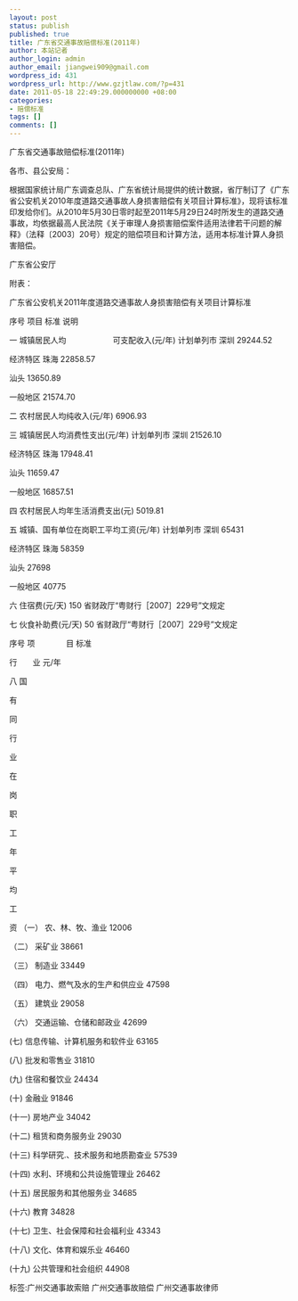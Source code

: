 ```yaml
---
layout: post
status: publish
published: true
title: 广东省交通事故赔偿标准(2011年)
author: 本站记者
author_login: admin
author_email: jiangwei909@gmail.com
wordpress_id: 431
wordpress_url: http://www.gzjtlaw.com/?p=431
date: 2011-05-18 22:49:29.000000000 +08:00
categories:
- 赔偿标准
tags: []
comments: []
---
```

广东省交通事故赔偿标准(2011年)

各市、县公安局：

根据国家统计局广东调查总队、广东省统计局提供的统计数据，省厅制订了《广东省公安机关2010年度道路交通事故人身损害赔偿有关项目计算标准》，现将该标准印发给你们。从2010年5月30日零时起至2011年5月29日24时所发生的道路交通事故，均依据最高人民法院《关于审理人身损害赔偿案件适用法律若干问题的解释》（法释〔2003〕20号）规定的赔偿项目和计算方法，适用本标准计算人身损害赔偿。

广东省公安厅

附表：

广东省公安机关2011年度道路交通事故人身损害赔偿有关项目计算标准



序号
项目
标准
说明


一
城镇居民人均　　　　　　可支配收入(元&#47;年)
计划单列市
深圳
29244.52



经济特区
珠海
22858.57


汕头
13650.89


一般地区
21574.70


二
农村居民人均纯收入(元&#47;年)
6906.93



三
城镇居民人均消费性支出(元&#47;年)
计划单列市
深圳
21526.10



经济特区
珠海
17948.41


汕头
11659.47


一般地区
16857.51


四
农村居民人均年生活消费支出(元)
5019.81



五
城镇、国有单位在岗职工平均工资(元&#47;年)
计划单列市
深圳
65431



经济特区
珠海
58359


汕头
27698


一般地区
40775


六
住宿费(元&#47;天)
150
省财政厅&ldquo;粤财行［2007］229号&rdquo;文规定


七
伙食补助费(元&#47;天)
50
省财政厅&ldquo;粤财行［2007］229号&rdquo;文规定






序号
项　　　　目
标准





行　　业
元&#47;年


八
国

有

同

行

业

在

岗

职

工

年

平

均

工

资
（一）
农、林、牧、渔业
12006


（二）
采矿业
38661


（三）
制造业
33449


（四）
电力、燃气及水的生产和供应业
47598


（五）
建筑业
29058


（六）
交通运输、仓储和邮政业
42699


(七)
信息传输、计算机服务和软件业
63165


(八)
批发和零售业
31810


(九)
住宿和餐饮业
24434


(十)
金融业
91846


(十一)
房地产业
34042


(十二)
租赁和商务服务业
29030


(十三)
科学研究.、技术服务和地质勘查业
57539


(十四)
水利、环境和公共设施管理业
26462


(十五)
居民服务和其他服务业
34685


(十六)
教育
34828


(十七)
卫生、社会保障和社会福利业
43343


(十八)
文化、体育和娱乐业
46460


(十九)
公共管理和社会组织
44908



标签:广州交通事故索赔 广州交通事故赔偿 广州交通事故律师
